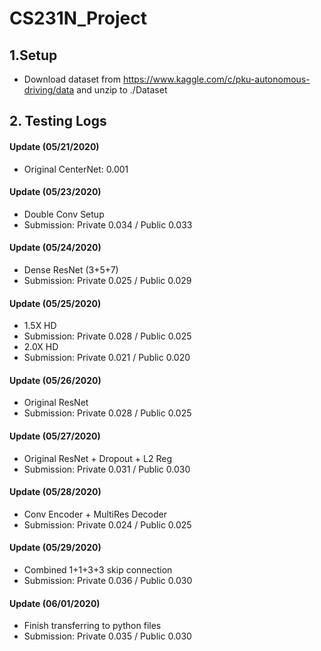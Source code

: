# CS231N_Project

## 1.Setup
* Download dataset from https://www.kaggle.com/c/pku-autonomous-driving/data and unzip to ./Dataset

## 2. Testing Logs
#### Update (05/21/2020)
* Original CenterNet: 0.001

#### Update (05/23/2020)
* Double Conv Setup
* Submission: Private 0.034 / Public 0.033

#### Update (05/24/2020)
* Dense ResNet (3+5+7)
* Submission: Private 0.025 / Public 0.029

#### Update (05/25/2020)
* 1.5X HD
* Submission: Private 0.028 / Public 0.025
* 2.0X HD
* Submission: Private 0.021 / Public 0.020

#### Update (05/26/2020)
* Original ResNet
* Submission: Private 0.028 / Public 0.025

#### Update (05/27/2020)
* Original ResNet + Dropout + L2 Reg
* Submission: Private 0.031 / Public 0.030

#### Update (05/28/2020)
* Conv Encoder + MultiRes Decoder
* Submission: Private 0.024 / Public 0.025

#### Update (05/29/2020)
* Combined 1+1+3+3 skip connection
* Submission: Private 0.036 / Public 0.030

#### Update (06/01/2020)
* Finish transferring to python files
* Submission: Private 0.035 / Public 0.030